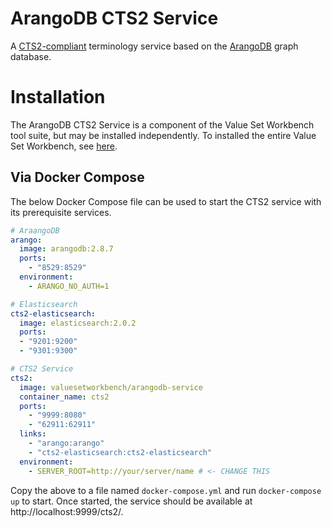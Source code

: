 # ArangoDB CTS2 Service

A [CTS2-compliant](http://www.omg.org/spec/CTS2/) terminology service based on the [ArangoDB](https://www.arangodb.com/) graph database.

# Installation
The ArangoDB CTS2 Service is a component of the Value Set Workbench tool suite, but may be installed independently. To installed the entire Value Set Workbench, see [here](https://github.com/valuesetworkbench/valueset-workbench-docker).

## Via Docker Compose
The below Docker Compose file can be used to start the CTS2 service with its prerequisite services.

```YAML
# AraangoDB
arango:
  image: arangodb:2.8.7
  ports:
    - "8529:8529"
  environment:
    - ARANGO_NO_AUTH=1

# Elasticsearch
cts2-elasticsearch:
  image: elasticsearch:2.0.2
  ports:
  - "9201:9200"
  - "9301:9300"

# CTS2 Service
cts2:
  image: valuesetworkbench/arangodb-service
  container_name: cts2
  ports:
    - "9999:8080"
    - "62911:62911"
  links:
    - "arango:arango"
    - "cts2-elasticsearch:cts2-elasticsearch"
  environment:
    - SERVER_ROOT=http://your/server/name # <- CHANGE THIS
```

Copy the above to a file named ```docker-compose.yml``` and run ```docker-compose up``` to start.
Once started, the service should be available at http://localhost:9999/cts2/.
